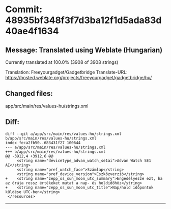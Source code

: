 # Commit: 48935bf348f3f7d3ba12f1d5ada83d40ae4f1634
## Message: Translated using Weblate (Hungarian)

Currently translated at 100.0% (3908 of 3908 strings)

Translation: Freeyourgadget/Gadgetbridge
Translate-URL: https://hosted.weblate.org/projects/freeyourgadget/gadgetbridge/hu/
## Changed files:
app/src/main/res/values-hu/strings.xml

## Diff:
```
diff --git a/app/src/main/res/values-hu/strings.xml b/app/src/main/res/values-hu/strings.xml
index feca2fb50..683431f27 100644
--- a/app/src/main/res/values-hu/strings.xml
+++ b/app/src/main/res/values-hu/strings.xml
@@ -3912,4 +3912,6 @@
     <string name="devicetype_advan_watch_se1ai">Advan Watch SE1 AI</string>
     <string name="pref_watch_face">Számlap</string>
     <string name="pref_device_version">Eszközverzió</string>
+    <string name="zepp_os_sun_moon_utc_summary">Engedélyezze ezt, ha az órája rossz értékeket mutat a nap- és holdidőhöz</string>
+    <string name="zepp_os_sun_moon_utc_title">Nap/hold időpontok küldése UTC-ben</string>
 </resources>
```
-----------------------------------
